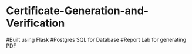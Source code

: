 ﻿# Certificate-Generation-and-Verification

 #Built using Flask
 #Postgres SQL for Database
 #Report Lab for generating PDF
